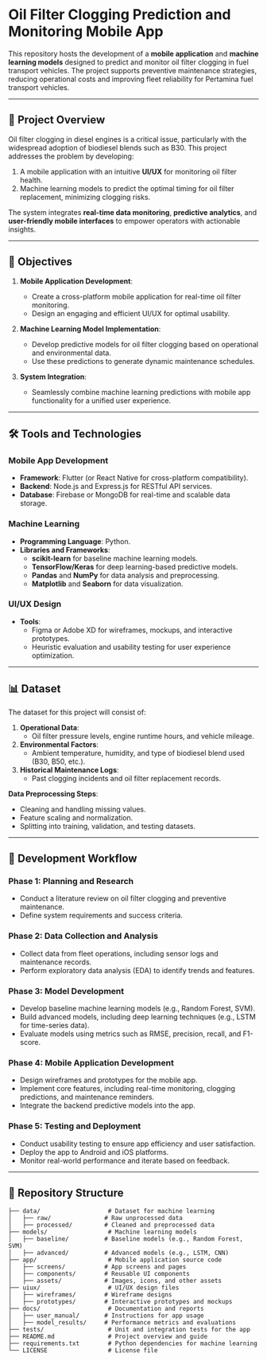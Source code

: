 # Oil Filter Clogging Prediction and Monitoring Mobile App  

This repository hosts the development of a **mobile application** and **machine learning models** designed to predict and monitor oil filter clogging in fuel transport vehicles. The project supports preventive maintenance strategies, reducing operational costs and improving fleet reliability for Pertamina fuel transport vehicles.  

---

## 📖 Project Overview  

Oil filter clogging in diesel engines is a critical issue, particularly with the widespread adoption of biodiesel blends such as B30. This project addresses the problem by developing:  
1. A mobile application with an intuitive **UI/UX** for monitoring oil filter health.  
2. Machine learning models to predict the optimal timing for oil filter replacement, minimizing clogging risks.  

The system integrates **real-time data monitoring**, **predictive analytics**, and **user-friendly mobile interfaces** to empower operators with actionable insights.  

---

## 🎯 Objectives  

1. **Mobile Application Development**:  
   - Create a cross-platform mobile application for real-time oil filter monitoring.  
   - Design an engaging and efficient UI/UX for optimal usability.  

2. **Machine Learning Model Implementation**:  
   - Develop predictive models for oil filter clogging based on operational and environmental data.  
   - Use these predictions to generate dynamic maintenance schedules.  

3. **System Integration**:  
   - Seamlessly combine machine learning predictions with mobile app functionality for a unified user experience.  

---

## 🛠️ Tools and Technologies  

### Mobile App Development  
- **Framework**: Flutter (or React Native for cross-platform compatibility).  
- **Backend**: Node.js and Express.js for RESTful API services.  
- **Database**: Firebase or MongoDB for real-time and scalable data storage.  

### Machine Learning  
- **Programming Language**: Python.  
- **Libraries and Frameworks**:  
  - **scikit-learn** for baseline machine learning models.  
  - **TensorFlow/Keras** for deep learning-based predictive models.  
  - **Pandas** and **NumPy** for data analysis and preprocessing.  
  - **Matplotlib** and **Seaborn** for data visualization.  

### UI/UX Design  
- **Tools**:  
  - Figma or Adobe XD for wireframes, mockups, and interactive prototypes.  
  - Heuristic evaluation and usability testing for user experience optimization.  

---

## 📊 Dataset  

The dataset for this project will consist of:  
1. **Operational Data**:  
   - Oil filter pressure levels, engine runtime hours, and vehicle mileage.  
2. **Environmental Factors**:  
   - Ambient temperature, humidity, and type of biodiesel blend used (B30, B50, etc.).  
3. **Historical Maintenance Logs**:  
   - Past clogging incidents and oil filter replacement records.  

**Data Preprocessing Steps**:  
- Cleaning and handling missing values.  
- Feature scaling and normalization.  
- Splitting into training, validation, and testing datasets.  

---

## 🚀 Development Workflow  

### Phase 1: Planning and Research  
- Conduct a literature review on oil filter clogging and preventive maintenance.  
- Define system requirements and success criteria.  

### Phase 2: Data Collection and Analysis  
- Collect data from fleet operations, including sensor logs and maintenance records.  
- Perform exploratory data analysis (EDA) to identify trends and features.  

### Phase 3: Model Development  
- Develop baseline machine learning models (e.g., Random Forest, SVM).  
- Build advanced models, including deep learning techniques (e.g., LSTM for time-series data).  
- Evaluate models using metrics such as RMSE, precision, recall, and F1-score.  

### Phase 4: Mobile Application Development  
- Design wireframes and prototypes for the mobile app.  
- Implement core features, including real-time monitoring, clogging predictions, and maintenance reminders.  
- Integrate the backend predictive models into the app.  

### Phase 5: Testing and Deployment  
- Conduct usability testing to ensure app efficiency and user satisfaction.  
- Deploy the app to Android and iOS platforms.  
- Monitor real-world performance and iterate based on feedback.  

---

## 📂 Repository Structure  

```plaintext
├── data/                   # Dataset for machine learning  
│   ├── raw/               # Raw unprocessed data  
│   ├── processed/         # Cleaned and preprocessed data  
├── models/                 # Machine learning models  
│   ├── baseline/          # Baseline models (e.g., Random Forest, SVM)  
│   ├── advanced/          # Advanced models (e.g., LSTM, CNN)  
├── app/                    # Mobile application source code  
│   ├── screens/           # App screens and pages  
│   ├── components/        # Reusable UI components  
│   ├── assets/            # Images, icons, and other assets  
├── uiux/                   # UI/UX design files  
│   ├── wireframes/        # Wireframe designs  
│   ├── prototypes/        # Interactive prototypes and mockups  
├── docs/                   # Documentation and reports  
│   ├── user_manual/       # Instructions for app usage  
│   ├── model_results/     # Performance metrics and evaluations  
├── tests/                  # Unit and integration tests for the app  
├── README.md               # Project overview and guide  
├── requirements.txt        # Python dependencies for machine learning  
└── LICENSE                 # License file  
